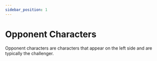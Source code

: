 ```yaml
---
sidebar_position: 1
---
```


# Opponent Characters
Opponent characters are characters that appear on the left side and are typically the challenger.
